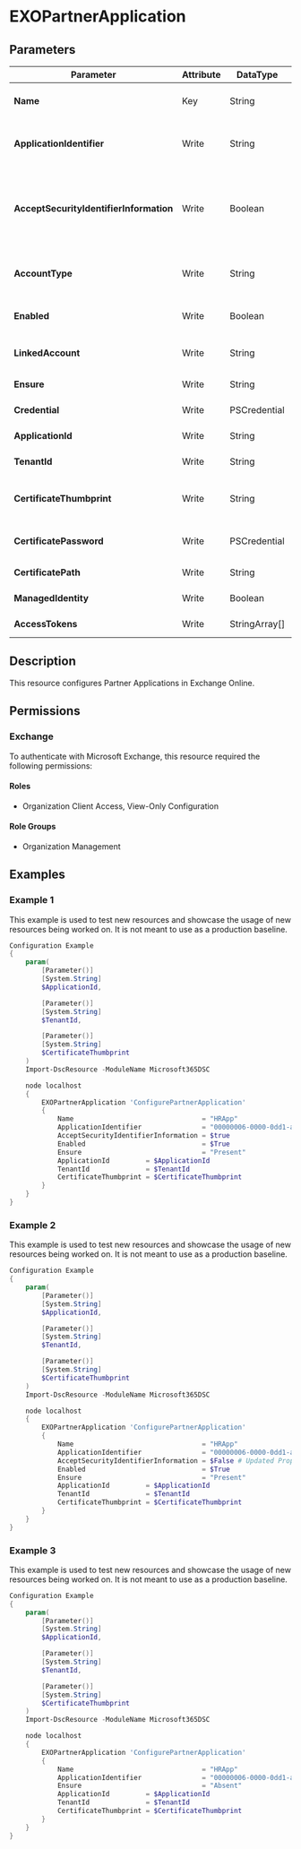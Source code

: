 ﻿# EXOPartnerApplication

## Parameters

| Parameter | Attribute | DataType | Description | Allowed Values |
| --- | --- | --- | --- | --- |
| **Name** | Key | String | The Name parameter specifies a new name for the partner application. | |
| **ApplicationIdentifier** | Write | String | The ApplicationIdentifier parameter specifies a unique application identifier for the partner application that uses an authorization server. | |
| **AcceptSecurityIdentifierInformation** | Write | Boolean | The AcceptSecurityIdentifierInformation parameter specifies whether Exchange should accept security identifiers (SIDs) from another trusted Active Directory forest for the partner application. | |
| **AccountType** | Write | String | The AccountType parameter specifies the type of Microsoft account that's required for the partner application. | `OrganizationalAccount`, `ConsumerAccount` |
| **Enabled** | Write | Boolean | The Enabled parameter specifies whether the partner application is enabled. | |
| **LinkedAccount** | Write | String | The LinkedAccount parameter specifies a linked Active Directory user account for the application. | |
| **Ensure** | Write | String | Specify if the Partner Application should exist or not. | `Present`, `Absent` |
| **Credential** | Write | PSCredential | Credentials of the Exchange Global Admin | |
| **ApplicationId** | Write | String | Id of the Azure Active Directory application to authenticate with. | |
| **TenantId** | Write | String | Id of the Azure Active Directory tenant used for authentication. | |
| **CertificateThumbprint** | Write | String | Thumbprint of the Azure Active Directory application's authentication certificate to use for authentication. | |
| **CertificatePassword** | Write | PSCredential | Username can be made up to anything but password will be used for CertificatePassword | |
| **CertificatePath** | Write | String | Path to certificate used in service principal usually a PFX file. | |
| **ManagedIdentity** | Write | Boolean | Managed ID being used for authentication. | |
| **AccessTokens** | Write | StringArray[] | Access token used for authentication. | |

## Description

This resource configures Partner Applications in Exchange Online.

## Permissions

### Exchange

To authenticate with Microsoft Exchange, this resource required the following permissions:

#### Roles

- Organization Client Access, View-Only Configuration

#### Role Groups

- Organization Management

## Examples

### Example 1

This example is used to test new resources and showcase the usage of new resources being worked on.
It is not meant to use as a production baseline.

```powershell
Configuration Example
{
    param(
        [Parameter()]
        [System.String]
        $ApplicationId,

        [Parameter()]
        [System.String]
        $TenantId,

        [Parameter()]
        [System.String]
        $CertificateThumbprint
    )
    Import-DscResource -ModuleName Microsoft365DSC

    node localhost
    {
        EXOPartnerApplication 'ConfigurePartnerApplication'
        {
            Name                                = "HRApp"
            ApplicationIdentifier               = "00000006-0000-0dd1-ac00-000000000000"
            AcceptSecurityIdentifierInformation = $true
            Enabled                             = $True
            Ensure                              = "Present"
            ApplicationId         = $ApplicationId
            TenantId              = $TenantId
            CertificateThumbprint = $CertificateThumbprint
        }
    }
}
```

### Example 2

This example is used to test new resources and showcase the usage of new resources being worked on.
It is not meant to use as a production baseline.

```powershell
Configuration Example
{
    param(
        [Parameter()]
        [System.String]
        $ApplicationId,

        [Parameter()]
        [System.String]
        $TenantId,

        [Parameter()]
        [System.String]
        $CertificateThumbprint
    )
    Import-DscResource -ModuleName Microsoft365DSC

    node localhost
    {
        EXOPartnerApplication 'ConfigurePartnerApplication'
        {
            Name                                = "HRApp"
            ApplicationIdentifier               = "00000006-0000-0dd1-ac00-000000000000"
            AcceptSecurityIdentifierInformation = $False # Updated Property
            Enabled                             = $True
            Ensure                              = "Present"
            ApplicationId         = $ApplicationId
            TenantId              = $TenantId
            CertificateThumbprint = $CertificateThumbprint
        }
    }
}
```

### Example 3

This example is used to test new resources and showcase the usage of new resources being worked on.
It is not meant to use as a production baseline.

```powershell
Configuration Example
{
    param(
        [Parameter()]
        [System.String]
        $ApplicationId,

        [Parameter()]
        [System.String]
        $TenantId,

        [Parameter()]
        [System.String]
        $CertificateThumbprint
    )
    Import-DscResource -ModuleName Microsoft365DSC

    node localhost
    {
        EXOPartnerApplication 'ConfigurePartnerApplication'
        {
            Name                                = "HRApp"
            ApplicationIdentifier               = "00000006-0000-0dd1-ac00-000000000000"
            Ensure                              = "Absent"
            ApplicationId         = $ApplicationId
            TenantId              = $TenantId
            CertificateThumbprint = $CertificateThumbprint
        }
    }
}
```

